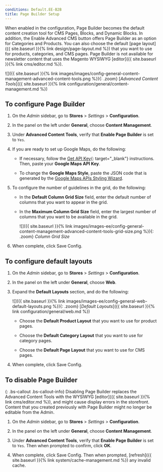 ```yaml
---
conditions: Default.EE-B2B
title: Page Builder Setup
---
```


When enabled in the configuration, Page Builder becomes the default content creation tool for CMS Pages, Blocks, and Dynamic Blocks. In addition, the Enable Advanced CMS button offers Page Builder as an option for Categories and Products. You can also choose the default [page layout]({{ site.baseurl }}{% link design/page-layout.md %}) that you want to use for products, categories, and CMS pages. Page Builder is not available for newsletter content that uses the Magento WYSIWYG [editor]({{ site.baseurl }}{% link cms/editor.md %}).

![]({{ site.baseurl }}{% link images/images/config-general-content-management-advanced-content-tools.png %}){: .zoom}
[_Advanced Content Tools_]({{ site.baseurl }}{% link configuration/general/content-management.md %})

## To configure Page Builder

1. On the _Admin_ sidebar, go to **Stores** > _Settings_ > **Configuration**.

1. In the panel on the left under **General**, choose **Content Management**.

1. Under **Advanced Content Tools**, verify that **Enable Page Builder** is set to `Yes`.

1. If you are ready to set up Google Maps, do the following:

   - If necessary, follow the [Get API Key][1]{: target="_blank"} instructions. Then, paste your **Google Maps API Key**.

   - To change the **Google Maps Style**, paste the JSON code that is generated by the [Google Maps APIs Styling Wizard][2].

1. To configure the number of guidelines in the grid, do the following:

   - In the **Default Column Grid Size** field, enter the default number of columns that you want to appear in the grid.

   - In the **Maximum Column Grid Size** field, enter the largest number of columns that you want to be available in the grid.

        ![]({{ site.baseurl }}{% link images/images-ee/config-general-content-management-advanced-content-tools-grid-size.png %}){: .zoom}
        _Column Grid Size_

1. When complete, click <span class="btn">Save Config</span>.

## To configure default layouts

1. On the _Admin_ sidebar, go to **Stores** > _Settings_ > **Configuration**.

1. In the panel on the left under **General**, choose **Web**.

1. Expand the **Default Layouts** section, and do the following:

    ![]({{ site.baseurl }}{% link images/images-ee/config-general-web-default-layouts.png %}){: .zoom}
    [_Default Layouts_]({{ site.baseurl }}{% link configuration/general/web.md %})

    - Choose the **Default Product Layout** that you want to use for product pages.

    - Choose the **Default Category Layout** that you want to use for category pages.

    - Choose the **Default Page Layout** that you want to use for CMS pages.

1. When complete, click <span class="btn">Save Config</span>.

## To disable Page Builder

{: .bs-callout .bs-callout-info}
Disabling Page Builder replaces the Advanced Content Tools with the WYSIWYG [editor]({{ site.baseurl }}{% link cms/editor.md %}), and might cause display errors in the storefront. Content that you created previously with Page Builder might no longer be editable from the Admin.

1. On the _Admin_ sidebar, go to **Stores** > _Settings_ > **Configuration**.

1. In the panel on the left under **General**, choose **Content Management**.

1. Under **Advanced Content Tools**, verify that **Enable Page Builder** is set to `Yes`. Then when prompted to confirm, click **OK**.

1. When complete, click <span class="btn">Save Config</span>. Then when prompted, [refresh]({{ site.baseurl }}{% link system/cache-management.md %}) any invalid cache.

[1]: https://developers.google.com/maps/documentation/javascript/get-api-key
[2]: https://mapstyle.withgoogle.com/
